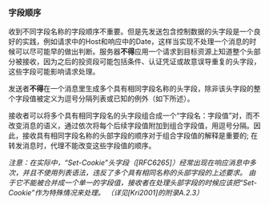 ### 字段顺序

收到不同字段名称的字段顺序不重要。但是先发送包含控制数据的头字段是一个良好的实践，例如请求中的Host和响应中的Date，这样当实现不处理一个消息的时候可以尽可能早的做出判断。服务器**不得**应用一个请求到目标资源上知道整个头部分被接收，因为之后的投资段可能包括条件、认证凭证或故意误导重复的头字段，这些字段可能影响请求处理。

发送者**不得**在一个消息里生成多个具有相同字段名称的头字段，除非该头字段的整个字段值被定义为逗号分隔列表或已知的例外（如下所述）。

接收者可以将多个具有相同字段名的头字段组合成一个“字段名：字段值”对，而不改变消息的语义，通过依次将每个后续字段值附加到组合字段值，用逗号分隔。因此，接收具有相同字段名称的头部字段的顺序对于组合字段值的解释是重要的; 在转发消息时，代理不能改变这些字段值的顺序。

*注意：在实际中，“Set-Cookie”头字段（[RFC6265]）经常出现在响应消息中多次，并且不使用列表语法，违反了多个具有相同名称的头部字段的上述要求。 由于它不能被合并成一个单一的字段值，接收者在处理头部字段的时候应该把“Set-Cookie”作为特殊情况来处理。 （详见[Kri2001]的附录A.2.3）*